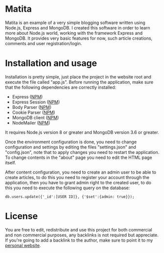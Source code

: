 # Matita
Matita is an example of a very simple blogging software written using Node.js, Express and MongoDB.
I created this software in order to learn more about Node.js world, working with the framework Express and MongoDB.
It provides very basic features for now, such article creations, comments and user registration/login.

# Installation and usage

Installation is pretty simple, just place the project in the website root and execute the file called "app.js".
Before running the application, make sure that the following dependencies are correctly installed:

* Express ([NPM](https://www.npmjs.com/package/express))
* Express Session ([NPM](https://www.npmjs.com/package/express-session))
* Body Parser ([NPM](https://www.npmjs.com/package/body-parser))
* Cookie Parser ([NPM](https://www.npmjs.com/package/cookie-parser))
* MongoDB client ([NPM](https://www.npmjs.com/package/mongodb))
* NodeMailer ([NPM](https://www.npmjs.com/package/nodemailer))

It requires Node.js version 8 or greater and MongoDB version 3.6 or greater.

Once the environment configuration is done, you need to change configuration and settings by editing the files "settings.json" and "config.json", note that to apply changes you need to restart the application.
To change contents in the "about" page you need to edit the HTML page itself.

After content configuration, you need to create an admin user to be able to create articles, to do this you need to register your account through the application, then you have to grant admin right to the created user, to do this you need to execute the following query on the database:

`db.users.update({'_id':[USER ID]}, {'$set':{admin: true}});`

# License

You are free to edit, redistribute and use this project for both commercial and non commercial purposes, any backlinks is not required but appreciate.
If you're going to add a backlink to the author, make sure to point it to my [personal website](https://www.enricosola.com).